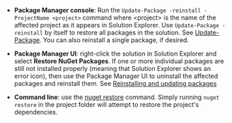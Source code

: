 - **Package Manager console**: Run the `Update-Package -reinstall -ProjectName <project>` command where \<project\> is the name of the affected project as it appears in Solution Explorer. Use `Update-Package -reinstall` by itself to restore all packages in the solution. See [Update-Package](../tools/ps-ref-update-package.md). You can also reinstall a single package, if desired.

- **Package Manager UI**: right-click the solution in Solution Explorer and select **Restore NuGet Packages**. If one or more individual packages are still not installed properly (meaning that Solution Explorer shows an error icon), then use the Package Manager UI to uninstall the affected packages and reinstall them. See [Reinstalling and updating packages](../Consume-Packages/Reinstalling-and-Updating-Packages.md)

- **Command line**: use the [nuget restore](../tools/nuget-exe-CLI-Reference.md#restore) command. Simply running `nuget restore` in the project folder will attempt to restore the project's dependencies.